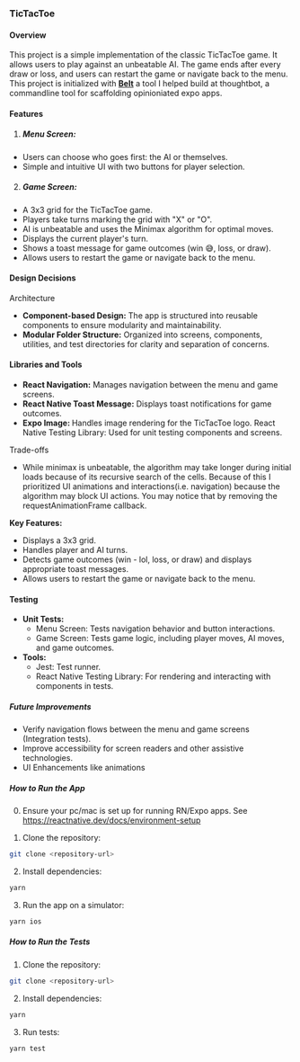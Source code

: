 ### TicTacToe
#### Overview
This project is a simple implementation of the classic TicTacToe game. It allows users to play against an unbeatable AI. The game ends after every draw or loss, and users can restart the game or navigate back to the menu. This project is initialized with [**Belt**](https://github.com/thoughtbot/belt) a tool I helped build at thoughtbot, a commandline tool for scaffolding opinioniated expo apps.

#### Features
1. ##### Menu Screen:
- Users can choose who goes first: the AI or themselves.
- Simple and intuitive UI with two buttons for player selection.
2. ##### Game Screen:
- A 3x3 grid for the TicTacToe game.
- Players take turns marking the grid with "X" or "O".
- AI is unbeatable and uses the Minimax algorithm for optimal moves.
- Displays the current player's turn.
- Shows a toast message for game outcomes (win 😅, loss, or draw).
- Allows users to restart the game or navigate back to the menu.

#### Design Decisions
Architecture
- <b> Component-based Design:</b> The app is structured into reusable components to ensure modularity and maintainability.
- <b> Modular Folder Structure:</b> Organized into screens, components, utilities, and test directories for clarity and separation of concerns.

#### Libraries and Tools
- <b> React Navigation:</b> Manages navigation between the menu and game screens.
- <b> React Native Toast Message:</b> Displays toast notifications for game outcomes.
- <b>Expo Image: </b> Handles image rendering for the TicTacToe logo.
React Native Testing Library: Used for unit testing components and screens.

Trade-offs

- While minimax is unbeatable, the algorithm may take longer during initial loads because of its recursive search of the cells. Because of this I prioritized UI animations and interactions(i.e. navigation) because the algorithm may block UI actions. You may notice that by removing the requestAnimationFrame callback.

<b> Key Features: </b>
- Displays a 3x3 grid.
- Handles player and AI turns.
- Detects game outcomes (win - lol, loss, or draw) and displays appropriate toast messages.
- Allows users to restart the game or navigate back to the menu.

#### Testing
- <b> Unit Tests:</b>
    - Menu Screen: Tests navigation behavior and button interactions.
    - Game Screen: Tests game logic, including player moves, AI moves, and game outcomes.
- <b> Tools:</b>
    - Jest: Test runner.
    - React Native Testing Library: For rendering and interacting with components in tests.

##### Future Improvements

- Verify navigation flows between the menu and game screens (Integration tests).
- Improve accessibility for screen readers and other assistive technologies.
- UI Enhancements like animations

##### How to Run the App
0. Ensure your pc/mac is set up for running RN/Expo apps. See https://reactnative.dev/docs/environment-setup

1. Clone the repository:
```bash 
git clone <repository-url> 
```
2. Install dependencies:
```bash 
yarn 
```
3. Run the app on a simulator:
```bash
yarn ios
```

##### How to Run the Tests
1. Clone the repository:
```bash 
git clone <repository-url> 
```
2. Install dependencies:
```bash 
yarn 
```
3. Run tests:
```bash
yarn test
```
